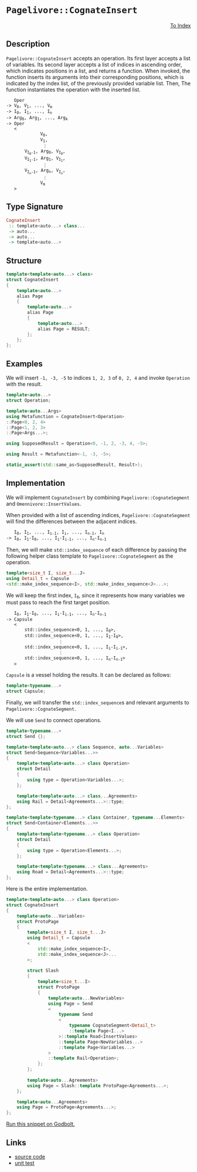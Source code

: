 <!-- Copyright 2024 Feng Mofan
SPDX-License-Identifier: Apache-2.0 -->

# `Pagelivore::CognateInsert`

<p style='text-align: right;'><a href="../../../facilities/metafunctions.md#pagelivore-cognate-insert">To Index</a></p>

## Description

`Pagelivore::CognateInsert` accepts an operation.
Its first layer accepts a list of variables.
Its second layer accepts a list of indices in ascending order, which indicates positions in a list, and returns a function.
When invoked, the function inserts its arguments into their corresponding positions, which is indicated by the index list, of the previously provided variable list.
Then, The function instantiates the operation with the inserted list.

<pre><code>   Oper
-> V<sub>0</sub>, V<sub>1</sub>, ..., V<sub>m</sub>
-> I<sub>0</sub>, I<sub>1</sub>, ..., I<sub>n</sub>
-> Arg<sub>0</sub>, Arg<sub>1</sub>, ..., Arg<sub>k</sub>
-> Oper
   <
             V<sub>0</sub>,
             V<sub>1</sub>,
              &vellip;
       V<sub>I<sub>0</sub>-1</sub>, Arg<sub>0</sub>, V<sub>I<sub>0</sub></sub>,
       V<sub>I<sub>1</sub>-1</sub>, Arg<sub>1</sub>, V<sub>I<sub>1</sub></sub>,
              &vellip;
       V<sub>I<sub>n</sub>-1</sub>, Arg<sub>n</sub>, V<sub>I<sub>n</sub></sub>,
              &vellip;
             V<sub>m</sub>
   ></code></pre>

## Type Signature

```Haskell
CognateInsert
 :: template<auto...> class...
 -> auto...
 -> auto...
 -> template<auto...>
```

## Structure

```C++
template<template<auto...> class>
struct CognateInsert
{
    template<auto...>
    alias Page
    {
        template<auto...>
        alias Page
        {
            template<auto...>
            alias Page = RESULT;
        };
    };
};
```

## Examples

We will insert `-1, -3, -5` to indices `1, 2, 3` of `0, 2, 4` and invoke `Operation` with the result.

```C++
template<auto...>
struct Operation;

template<auto...Args>
using Metafunction = CognateInsert<Operation>
::Page<0, 2, 4>
::Page<1, 2, 3>
::Page<Args...>;

using SupposedResult = Operation<0, -1, 2, -3, 4, -5>;

using Result = Metafunction<-1, -3, -5>;

static_assert(std::same_as<SupposedResult, Result>);
```

## Implementation

We will implement `CognateInsert` by combining `Pagelivore::CognateSegment` and `Omennivore::InsertValues`.

When provided with a list of ascending indices, `Pagelivore::CognateSegment` will find the differences between the adjacent indices.

<pre><code>   I<sub>0</sub>, I<sub>1</sub>, ..., I<sub>i-1</sub>, I<sub>i</sub>, ..., I<sub>n-1</sub>, I<sub>n</sub>
-> I<sub>0</sub>, I<sub>1</sub>-I<sub>0</sub>, ..., I<sub>i</sub>-I<sub>i-1</sub>, ..., I<sub>n</sub>-I<sub>n-1</sub></code></pre>

Then, we will make `std::index_sequence` of each difference by passing the following helper class template to `Pagelivore::CognateSegment` as the operation.

```C++
template<size_t I, size_t...J>
using Detail_t = Capsule
<std::make_index_sequence<I>, std::make_index_sequence<J>...>;
```

We will keep the first index, <code>I<sub>0</sub></code>, since it represents how many variables we must pass to reach the first target position.

<pre><code>   I<sub>0</sub>, I<sub>1</sub>-I<sub>0</sub>, ..., I<sub>i</sub>-I<sub>i-1</sub>, ..., I<sub>n</sub>-I<sub>n-1</sub>
-> Capsule
   <
       std::index_sequence&lt;0, 1, ..., I<sub>0</sub>&gt;,
       std::index_sequence&lt;0, 1, ..., I<sub>1</sub>-I<sub>0</sub>&gt;,
                    &vellip;
       std::index_sequence&lt;0, 1, ..., I<sub>i</sub>-I<sub>i-1</sub>&gt;,
                    &vellip;
       std::index_sequence&lt;0, 1, ..., I<sub>n</sub>-I<sub>n-1</sub>&gt;
   ></code></pre>

`Capsule` is a vessel holding the results. It can be declared as follows:

```C++
template<typename...>
struct Capsule;
```

Finally, we will transfer the `std::index_sequence`s and relevant arguments to `Pagelivore::CognateSegment`.

We will use `Send` to connect operations.

```C++
template<typename...>
struct Send {};

template<template<auto...> class Sequence, auto...Variables>
struct Send<Sequence<Variables...>>
{
    template<template<auto...> class Operation>
    struct Detail
    {
        using type = Operation<Variables...>;
    };

    template<template<auto...> class...Agreements>
    using Rail = Detail<Agreements...>::type;
};

template<template<typename...> class Container, typename...Elements>
struct Send<Container<Elements...>>
{
    template<template<typename...> class Operation>
    struct Detail
    {
        using type = Operation<Elements...>;
    };

    template<template<typename...> class...Agreements>
    using Road = Detail<Agreements...>::type;
};
```

Here is the entire implementation.

```C++
template<template<auto...> class Operation>
struct CognateInsert
{
    template<auto...Variables>
    struct ProtoPage
    {
        template<size_t I, size_t...J>
        using Detail_t = Capsule
        <
            std::make_index_sequence<I>,
            std::make_index_sequence<J>...
        >;
        
        struct Slash
        {
            template<size_t...I>
            struct ProtoPage
            {
                template<auto...NewVariables>
                using Page = Send
                <
                    typename Send
                    <
                        typename CognateSegment<Detail_t>
                        ::template Page<I...>
                    >::template Road<InsertValues>
                    ::template Page<NewVariables...>
                    ::template Page<Variables...>
                >
                ::template Rail<Operation>;
            };
        };
        
        template<auto...Agreements>
        using Page = Slash::template ProtoPage<Agreements...>;
    };

    template<auto...Agreements>
    using Page = ProtoPage<Agreements...>;
};
```

[Run this snippet on Godbolt.](https://godbolt.org/#z:OYLghAFBqd5QCxAYwPYBMCmBRdBLAF1QCcAaPECAMzwBtMA7AQwFtMQByARg9KtQYEAysib0QXACx8BBAKoBnTAAUAHpwAMvAFYTStJg1DIApACYAQuYukl9ZATwDKjdAGFUtAK4sGIAKwAzKSuADJ4DJgAcj4ARpjEIGYAnMEADqgKhE4MHt6%2BehlZjgLhkTEs8YlmABwatpj2JQxCBEzEBHk%2BfkENTTmt7QRl0XEJSam2bR1dBVxTQyMVVUl1AJS2qF7EyOwc5oERyN5YANQmgW5ejrSEAJ4X2CYaAIIHRyeY55fICgToWCoj2ebzMhwYxy8ZwubgIdzSmAA%2BgRiExCApga8QQB6ABU%2BNxp2wqgIrgAYsRZKcCbjsSDSSw0gZSTC4QjmGwAHTczEvP7ELwOIkk8mUwTnADsVglABELlYsa8GUymCzLsrmZgYUxrqhuZzHqdjkwFApTkJMABHLyMXakU46oj6gBq7TwTFi9AxgSer35goIwtJDHQFNkMIt1ttWsuruI7s9mAU%2BuBPpBJilINO2dOGtVMbcjr13KimAA7nGE17eTnTl4skZTsomMAvhcZearTaIQXSxW3R6vfr7ZXB0mU2nAgq3rL5enXniCacALICVBEBh3akEulKzCMzXa3WnUeJ3n%2BoWrhjrgQPLFS05/VV4ZBGgR/TCqNLEB3HgBuYg2pKFinvQGZylOkoQdOOI0k2xCYDQqjbviu4vHmaqwvCjCsJg9pZAAXkiBC8mgPZpIGygIUh3wdiiNpzoqLyLvi5oINcBD0ChtL0vuKqYUWE6%2Bny9FCkI7EEJxMYwQucEAJIMEoHSut4SbcWhGEFmyOFcjyaZ%2BqJgYKUpBAqTaZoZtK0HzsxcEWCaXyFko6m8Qe%2BZHk63JyeehmnMZCSmYBSYwn86AgCAERYKoiJKFGPYwnJQm8pZWY5ppHmoKcfagXhv6eQa%2BkvLWF6UZSRDNq2qXZilry1rW6W1XV1WXFVTU5ti2KnAA6l89ZtgAbBoVGIXgqgJY8KaDbmmWMD4CT5ucg1hoIAAq7StgQGKDQajVtTmw1IeNPr6stBBrcQG0KKQrV7dpHKYPq9nIAA1udl03TmNZtU%2BjivmRH4AbQeWZXg6B3LQEBrB92YdYtGjZQOZ5TXgZoRNomAOJg6CnBEuYIF8CEENsDC5thO1FW1sNROuXwEAgqpw%2BJHFgcjqOKW0gjuqS2OxFugPmdDpyw5%2BKJMJj2NUJSLB47TfGaqcaTtLhpLEMmguwytCAozjZrxKIfWnGWXxlnQQOKy9pyYH%2BCR84jYG7XVsMREQcNXjem4mNtgsALSGkzkn2xTTUwoLtanW9mCbeF/MPdy10O3tCPxmO8dB3tpxPa962Rwo0dBSmCefZOMlp/VcvuZcgnci8wAIfujCbV9TX1hEwBNi2baBB2WDHNpECg%2BDMJuxuDyXDXddsII3rYEJkNQ1OrXgYxbwO%2Blle6vq4%2BYPXU9N3WDZtxVncdlRN5HzCW875tSUL/e1lMWvhYb159pV5yABSPkCkK/nKUF3puFCuFSKn4YpdmjAlIS%2BF/jAJDKA2K3ZdgwnfjfYSNU06PyLKcMkeBVYECTlWXKWCLRkXQAQlOwMkoOxKvBM%2BHdF6ZkLtmBqpci5uFDu1TqPV94DSGtRUaR0Z48imi7WabBUSkjhuHbOjcvZMLqgdARlxvLHW5NIi6OdU7p04d1XqzlPZ8JGmNS4n9VEGhEZlYAmUxaUlNDLU4%2BAnzxXkbWWG8QCBG0YLmMsmVpiXXJto7MijjFuFMUIzky5QboHoBHTaWjAl3Vwo9MWWcNGN3kXvYqbRfpvnZlbMQwMcZgwhlDeRvsfRsWZlqDJLUXE5nUZdPOqlhwcOzDgvB5DEzxO0ZEgEMSZG5xADHFpdTswkIEGQ8sOVunp0zrEwZwyeQ1KeLfFerDmHlwEs/Tkl9J6N0KntFujYj60QcRjWgfcB60CHmuEeF9a7bz2dPWeax57TlrEvVZrVMHbN2Q3aerUjmHw7qc0%2B5V6FjweVfZMekVkwVnF82SS4ABKGNthZGtqcJyXwaQaU2QWN%2BclX7bPfvaRJulOQAHk6YJEjIg4KhUaG/0CqpABQCIpwOiggiByioGPhgRyqKYC4pIJMXy6l%2BNiB0ujDCgqaDGEYPxRlbBuC/idPoMSl24yQzqqIdsiVCRdUAuob5MFqBz4O3QbdJVNT2GjKFlwvRvDgmCMmhoaalsGBzQkbwhpOcDEBMCS65RE01FijOgMmZe1YbcINgY4NoTQ3mPdS7KxDpkC2LNDShxKMOZIPtW4yOniSYeN8QMwN2iE1hP1L06JmB5lRrauS2OnI5kDMFpknMP0Xy5IBgUrBVzIY%2B0NMSYMoZw0dtqesuqza/KKQCmZBlbgDVSvAT2WVnamrhU0u3SqlwV1GqodO2s278W7oLG2tJCz86wsncJPap63KSItdOkO9q/VRyGTezkjamrtLVVMu2eFWkriif0q9TSbQjOPTmbVkz%2BzJzPMs5egsfn5T%2BbvA5bUgXntOT3C52F%2B7FJudeO5kKJ7/KTY8Oey8PkIpLmXJ9BLflQqeXvHDJz2y0PBXutwGHr63q%2BfRmyLFCSFjSAoLwXFcWuX4lpbC90j00PE5JsCiLbJLgtCGFye4mOsgU0k29Blv6Bi09jFKwmH5KvVNZp%2B%2BVDTGjsdKnsmriychysakSJnOwhgjGu0VbgPOoPTAqxjcnWS2bfg5gwdjKUIgkTkPeNCZSRzRNcy1oXsMH1JgiU5cX5rNBhEFwT7zPqWbWWFw8Nm9Pr3sxUxzsr%2BOedrDh5FaXTkpbaHQe5FGp5CW3dhFD5XZNVdhLZ5tQkjQxbNB4QQaJIhkByzpFt2B6BscZb5MzMJZtdYWzCVb0Lgv3lKxsmrY2zsTdhVNk0Zp8sJYEEl3ynW0sMJO3VHD2k8vxefA9y4B2nk3ze58hjaVxvjYMxS6LN3N6sco1h7MrXUBMHM13U4z3uvkcef8/rIBtJDfvms0TpwVrwhfGIZQqA0g6fQpF7ZX8AzE9J6IWgFOqcWYJyNiudnMr/pIht7zJO0hk5Z5TmEvPkqZYR9lz7XH/ZSRDsXELHPdPhdqzz1VBBXOdlIfToUgvhes7Fxr%2B0cGJdvY%2B9hU5cu1NuHF4ru%2BKGVejawbzrXcHXP6hXZ5mh%2BvmeG8uK77XEz7Re6PVanMFuESL1R6O0U4Z1QQ6%2BL78nov900tVjjvH8PTiPrk%2Beo3eCTcYwmameFyuNOsQ8MAZgpILTAD2dTx%2BaG3NQ9i99wr/OGdV5r5gOveyQtvcfoRYifl8J4CIsifUYTWrJdS91jLb3Ktc%2BH5P7kABpTdpwELWlwWpCAKYzD9XMP1CAa/vhuFOO/V5gscMAAkomMGRF9griXlH2nft7NfgOGHl6X1s9DsOmG96Ee2WnGqOW2Ce7IuEjOQufuqefGgBAmcqA2Ue2eue8sbWGObg6O1ymOh2sK6BC09%2BAIj%2BfOcKImnUCk%2BAuwZoogJMYgCgmU8QCsN2WM%2B8rccM7KICXK/mWociiqF2iej23mxBWAJM7OjuAhqugC4%2BI%2BRKj4shq%2BH8whDOohjAIUAq3Bwq9KCU7%2BR2ac4eTUQ%2BihBA%2BoG%2B2etY2%2BXgu%2BZo%2B%2BPIh%2Bx%2Bp%2B5%2Bl%2B1%2B8iOGOBT%2BXGd2P2DAuhl%2Bn%2B3%2BTEhy0ulusurg%2BmUBbAMBBu8B8hKCBBuOg2FhOYhBkimBuB2Bc%2BtAyIpeP%2Bkhf%2B8mkRLaTW7G2Wq4tAKOHYahvheBAOCRWeZekhRO3e%2BYzKjeYOZ2UW9W02pw3hHewkymqA1erR86HQA%2B3ytO%2BUHmKhQoZqL6dGi%2BoOZ2K%2BRkY%2BE%2Bph3I0%2Bbh2WHhgYXGKmUm1Sr6U6gS/KYUIALATAz0SIWh3K8UIaPov6dU7Klx1xiItxvByCVGyGqye0gsNCQgMWCAHaku6cxh6x%2BoKiwB2iNCcx9C9qhhpxuYkxbmRqm%2BwRHBYBHYW29qHyJxSJRhiePm6AIGfx%2BJBJt0RJLRtemA9eDcMIux6JFJqRXw58vKRmMG2ijwLJpwyKSOJJyioxLKAsyRBJPJbJbgh6HJFJdU4pEKgWQGG6op6cTJW6uOZ66RMIfRr%2B5BCJ5Wfx%2BpbUqGKJMOvW%2By0J72oBIKsuQJ4pZU5q8pTWgRBhw2q8Jp1ciBzWIBmJ1pqOcJvGTpJWSuTRNIoZYZaEROK0SYm01OomYZoZaE6YYIHwUIncVwNw9wyUTuXOXRAxvk2pv2Jczem8F0nmOGy4qWVAXgEIzQpy1JmAzKWp7eOpII4UEp9QpwZg9okgvIbZ8p8wnZ9ogQvZIAEpLwpZzpIIOGQgXgaQRQWMqKqmexqOBZNRbgHZ3sA5XZpw3swQpw0gO5/guRTErWSYUmy5HYFZbQVZNZr%2Bbgm59ou5j5R59uay3ayAiIrBHQEA7KCguEn5ACM5c5mQC5Z5Fy9oi555jwbyHAGwtAnA/gvAfgHAWgpAqAnA7Clg1gj4WwOwbYYIPApABAmgsFGwz0AQZgnIEoZgkgNQNQ/gGgyQ/gZgGg/UNQwQ8FHAkgvALAEgGg9QyFqF6FHAvAuc9QxFKFsFpAcAsAMAiAIAWwBAaQ1w5AlAaAjIdAhquEnAqgNQ/U3s/UkgpwwAyAr4UgnIZgvAWMhAJAoMeg/AggIgYg7AUgMgggigKg6gklpAug8wZYqIaQnAPAcFCFSFJFaFnAlK1wylgYqAVApwul%2Blhlxlplpw5lZgpwEAHgGl9AP4BwXAawvAElWgGwEASA6lQuuVqlEAFVmliQwAUgXZNAFyCQucEAsQ4VsQEQ7QdwQVvAXVzAxAdwlKsQ6MDgfVpA6leylKDAtAvV3lWAsQXgwAhYtAtAuc3AvAWAlxRg4gC1u%2BDgeA1sG1qFn4aKpIE1zsjQ4VtwsQqIQ1HgWA4VKIeAvFm1pA1sxAsQIFKWO1wAtwRgJFGwVABgwACgzoeA5Y%2BWyFhFDlwgzOLl0gcNHlag4Vvl%2Bghgxg1g1g%2BgeAsQuckAGwlOzQG13soU7YpgWFlgLFvAqAn18YWABNkMfQGMzQLgIYswfg8wYQEQowlQ4w8wRQ2QAgnNhQmQwtDASwYwiQ8wdgrNAw0wnQng3Qegcth1AggwHQUt/NMtCwMwytcwetwwvNywAtGwjB2wuwEgIVHAiFpAgltNnACVelBlRlJlZlkgFlmVuANleVBFhVRFQNGw%2BMyO4wzN5FkggQnIqQEokgGgkgNFg0Gg/g/UyQ%2BgnA3FpAvFgQXAnI/UXAbFyQNQBd/gkgXA/gqQ/U9t4VwlolIA4lQN0lclZVCl0VKlFANVqAOVWlbAnA7QLAf4Eo3sTA12jYXAyQnIudp1%2BARADN9lsgTl4grlyNSgqN3lugXZ/lTAgVm1NtdtDtEVHAUVSl1wpwcVDoxAA9Q9I9xoY9E9U9mV2VlVCQ5wYIZgAdxVUlLdtVVVHdP94w/dg93st9DVyQXA9QzVKsbVHV3lA1PVE1cDQ1I1Y1ElhFU1DcM1c14Vi1y1q161E121mNe1qF%2BACEh1x14VZ1yA1wewhFV1nFqFt191dwj1ewqFL1b1hFn131Sgv1RDrcjdINLY4NkNZY0NE1cNi9iNbl8gq9XlqFG9GNgNlNVglguN%2BN8ARNFEOQpN5NXcKj1gNNaF9NoMSYmjLN6tfgEArgot3NIY2tKwgt4tzQtjpAQtzQDjAtFjzQmtSt%2BQXN3jCtiwJt0tqtitrjT4WtITOt1tmwltLle9YV3lwlF9V9w9o9bc49k9nI7qEAPts9r9OdH9QdpAIdWAiQzNnFmd2dE98dEoFdEoEogQCdkghl8wB9tdtg9dgdklpVzdSAilMV1V/9xAUQ2lHA/dyVLACgf4r4f4WTmofwVlM9tlYU8wkjCNEgSNsgKN8jOgIAwQW9O9wV6dttSTQlkVbdsV8VkzRl0zszpw8zE9izgYWVXdz9ftgQgQxTvT0l5V7zdVwzALuVQyyAc5iITziILzn5l9hlfAdAUDlAMDqFiD81hFqLyDrNE16DggmD81JDmAS1K1Yg%2BD71hDu1bDW1B1jgFD3lVDNDl1gg113lTDPVrDz18YnDvA3DP1%2B4/DgNvzQjYNENUN7IEjC9mzy9OzcjaNBzSjWNVNNgt1TNWjJNnA2IQCBj1NQlJjjN5jatbN1jHNBtATPN5QoTTjxQOQrj7jOQnjutBrQT%2Bt/jqtjQ8tGtit9rYTQwETnr0Tjj5tuFVtBVpz%2B9NdTttzpw9zczCz%2BYfw3tKznzBVRVJTZTYdNt1TEwnIXz/gDFZd/FXzEobF1dyTnAddDdvTZFIAkgEoFl9TXAUgyQdTqQXAEopzgQ5zjtIlPTJVNtllJbFz3bn9ryH1rVOQ1bQAA%3D%3D)

## Links

- [source code](../../../../conceptrodon/descend/descend/pagelivore/cognate_insert.hpp)
- [unit test](../../../../tests/unit/metafunctions/pagelivore/cognate_insert.test.hpp)
